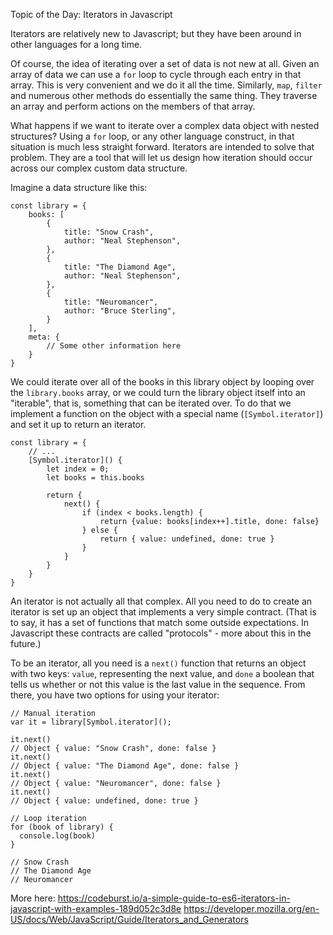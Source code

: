 Topic of the Day: Iterators in Javascript

Iterators are relatively new to Javascript; but they have been around in other languages for a long time.

Of course, the idea of iterating over a set of data is not new at all. Given an array of data we can use a `for` loop to cycle through each entry in that array. This is very convenient and we do it all the time.  Similarly, `map`, `filter` and numerous other methods do essentially the same thing. They traverse an array and perform actions on the members of that array.

What happens if we want to iterate over a complex data object with nested structures?  Using a `for` loop, or any other language construct, in that situation is much less straight forward. Iterators are intended to solve that problem.  They are a tool that will let us design how iteration should occur across our complex custom data structure.

Imagine a data structure like this:

```
const library = {
    books: [
        {
            title: "Snow Crash",
            author: "Neal Stephenson",
        },
        {
            title: "The Diamond Age",
            author: "Neal Stephenson",
        },
        {
            title: "Neuromancer",
            author: "Bruce Sterling",
        }
    ],
    meta: {
        // Some other information here
    }
}
```

We could iterate over all of the books in this library object by looping over the `library.books` array, or we could turn the library object itself into an "iterable", that is, something that can be iterated over.  To do that we implement a function on the object with a special name (`[Symbol.iterator]`) and set it up to return an iterator.

```
const library = {
    // ...
    [Symbol.iterator]() {
        let index = 0;
        let books = this.books

        return {
            next() {
                if (index < books.length) {
                    return {value: books[index++].title, done: false}
                } else {
                    return { value: undefined, done: true }
                }
            }
        }
    }
}
```

An iterator is not actually all that complex. All you need to do to create an iterator is set up an object that implements a very simple contract. (That is to say, it has a set of functions that match some outside expectations. In Javascript these contracts are called "protocols" - more about this in the future.)

To be an iterator, all you need is a `next()` function that returns an object with two keys: `value`, representing the next value, and `done` a boolean that tells us whether or not this value is the last value in the sequence.  From there, you have two options for using your iterator:

```
// Manual iteration
var it = library[Symbol.iterator]();

it.next()
// Object { value: "Snow Crash", done: false }
it.next()
// Object { value: "The Diamond Age", done: false }
it.next()
// Object { value: "Neuromancer", done: false }
it.next()
// Object { value: undefined, done: true }
```

```
// Loop iteration
for (book of library) {
  console.log(book)
}

// Snow Crash
// The Diamond Age
// Neuromancer
```

More here:
https://codeburst.io/a-simple-guide-to-es6-iterators-in-javascript-with-examples-189d052c3d8e
https://developer.mozilla.org/en-US/docs/Web/JavaScript/Guide/Iterators_and_Generators
